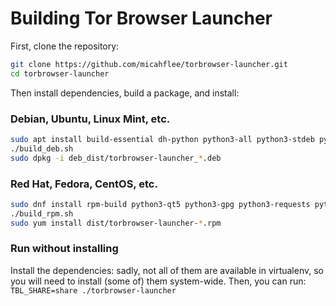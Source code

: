 # Building Tor Browser Launcher

First, clone the repository:

```sh
git clone https://github.com/micahflee/torbrowser-launcher.git
cd torbrowser-launcher
```

Then install dependencies, build a package, and install:

### Debian, Ubuntu, Linux Mint, etc.

```sh
sudo apt install build-essential dh-python python3-all python3-stdeb python3-pyqt5 python3-gpg python3-requests python3-socks python3-packaging gnupg2 tor
./build_deb.sh
sudo dpkg -i deb_dist/torbrowser-launcher_*.deb
```

### Red Hat, Fedora, CentOS, etc.

```sh
sudo dnf install rpm-build python3-qt5 python3-gpg python3-requests python3-pysocks python3-packaging gnupg2 tor
./build_rpm.sh
sudo yum install dist/torbrowser-launcher-*.rpm
```

### Run without installing

Install the dependencies: sadly, not all of them are available in virtualenv, so you will need to install (some of) them system-wide.
Then, you can run: `TBL_SHARE=share ./torbrowser-launcher`

